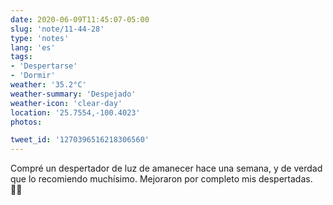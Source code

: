 ```yaml
---
date: 2020-06-09T11:45:07-05:00
slug: 'note/11-44-28'
type: 'notes'
lang: 'es'
tags:
- 'Despertarse'
- 'Dormir'
weather: '35.2°C'
weather-summary: 'Despejado'
weather-icon: 'clear-day'
location: '25.7554,-100.4023'
photos:

tweet_id: '1270396516218306560'
---
```

Compré un despertador de luz de amanecer hace una semana, y de verdad que lo recomiendo muchísimo. Mejoraron por completo mis despertadas. 🙌🏼  